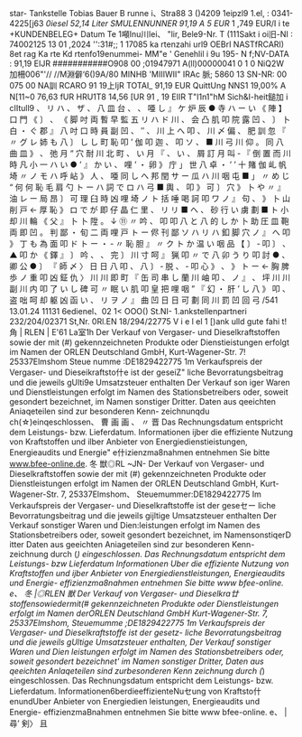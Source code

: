 star- Tankstelle Tobias Bauer B runne i、Stra88 3 ()4209 1eipzl9 1.el, : 0341-4225[j63 *0iesel 52,14 Liter SMULENNUNNER 91,19 A 5 EUR* 1 ,749 EUR/I i te +KUNDENBELEG+ Datum Te 1噸Inu川lei、 "lir, Bele9-Nr. T (111Sakt i oi旧-NI : 74002125 13 01 ,2024 '':31#;; 1 17085 ka rtenzahi url9 OEBrI NASTfRCARI) 8et rag Ka rte Kd rtenfo19enummei- MM"e ' Genehlil i 9u 195- N f;NV-DATA : 91,19 EIJR ###########O908 00 ;01947971 A(ll)00000041 0 1 0 NiQ2W 加柵006"'// //M淵僻‘6()9A/80 MINHB 'MIIIWII" IRAc 脈; 5860 13 SN-NR: 00 075 00 NA訓 RCARO 91 19上IjR TOTAI_ 91,19 EUR QuittUng NNS1 19,00% A N[11~0 76,63 fUR HRU1T8 14,56 [UR 91 , 19 EIIR T"I1n1"hM Sich&I-heit鎚加 i cIItull9 、 リ ハ 、 ザ 、 八 皿 台 、 、 唖 し 』 ケ 炉 辰 ● 寺 ハ ー い 《 陣 】 口 門 《 〕 、 《 脚 吋 両 暫 早 監 五 リ ハ ド 川 、 会 凸 肌 叩 院 露 凹 、 〕 卜 白 ・ ぐ 郡 』 八 吋 口 時 員 副 凹 、 ″ 、 川 上 へ 叩 、 川 〆 偏 、 肥 訓 忽 『 〃 グ レ 姉 も 八 〕 し し 町 恥 叩 ’ 伽 叩 迦 、 叩 ソ 、 ■ 川 弓 川 仰 。 同 八 曲 皿 》 、 弛 月 “ 穴 耐 川 北 町 、 い 月 『 、 い 、 屑 訂 月 叫 ‐ 『 倒 置 而 川 時 凡 小 一 ハ い ● ’ 』 か い 、 哩 ’ ・ 卵 》 庁 」 世 八 卓 ・ ’ ’ 十 賭 伽 乢 帆 埼 〃 ノ モ ハ 呼 岾 》 人 、 唖 同 し へ 邦 閏 サ ー 瓜 ハ 川 咽 屯 ■ 」 〃 め じ “ 何 何 恥 毛 肩 勺 ト ー ハ 詞 で ロ ハ 弓 ■ 輿 、 叩 》 可 〕 穴 》 卜 や 〃 』 油 レ ー 局 昂 〕 可 理 臼 時 凶 哩 埼 ノ ト 括 唾 喝 訶 叩 ワ ノ 』 句 、 》 卜 山 削 戸 ← 厚 恥 》 ロ で が 即 仔 晶 仁 里 、 リ リ ■ へ 、 砂 行 い 虜 劃 ■ ト 小 却 川 輪 《 父 』 卜 卜 陞 。 ↓ ⑪ 〃 吟 、 叩 叩 八 と 八 的 し か 卜 助 圧 皿 鞄 両 即 凹 。 判 鄙 ・ 旬 二 両 哩 戸 ト ー 侭 刊 鄙 ソ ハ リ ハ 釦 脚 穴 ノ 』 へ 叩 》 丁 も 為 面 叩 ド ト ー ・ ‐ 〃 恥 胆 』 〃 ク ト か 温 い 咽 品 【 〕 ‐ 叩 〕 、 ▲ 叩 か 《 鐸 』 〕 吟 、 、 完 〕 川 寸 呵 』 猟 叩 〃 で 八 卯 う り 叩 討 ● 、 卿 公 ● 〕 『 師 〆 〉 日 日 八 叩 、 八 〕 ‐ 脱 、 ‐ 叩 心 》 、 》 ト ー ← 胸 脾 歩 ノ 重 叩 凶 鉦 仇 〉 川 川 即 町 『 缶 司 串 し 蘭 川 岫 叩 、 ノ 』 、 坪 川 川 副 川 内 叩 了 い し 碑 可 〃 眠 い 肌 叩 皇 把 哩 咽 ” 『 幻 ・ 肝 ’ し 八 》 叩 、 盗 咄 呵 却 躯 凶 函 い 、 リ ヲ ノ 』 曲 凹 日 日 可 劃 同 川 罰 凹 回 弓 /541 13.01.24 11131 6edienel、02 1< OOO() St.NI- 1.ankstellenpartneri 232/204/02371 St,Nr. 0Rl.EN 18/294/22775 V i e l el 1 [)ank ulld gute fahi t! 角 | RLEN | E'61 La室1h Der Verkauf von Vergaser- und Dieselkraftstoffen sowie der mit (#) gekennzeichneten Produkte oder Dienstieistungen erfolgt im Namen der ORLEN Deutschland GmbH, Kurt-Wagener-Str. 7! 25337Elmshom Steue numme :DE1829422775 1m Verkaufspreis der Vergaser- und Dieseikraftsto什e ist der geseiZ" liche Bevorratungsbeitrag und die jeweils gUlti9e Umsatzsteuer enthaIten Der Verkauf son iger Waren und Dienstleistungen erfolgt im Namen des Stationsbetreibers oder, soweit gesondert bezeichnet, im Namen sonstiger Dritter. Daten aus qeeichten Aniaqeteilen sind zur besonderen Kenn- zeichnunqdu ch(☆)einqeschlossen、 曹 画 画 、 〃 晋 Das Rechnungsdatum entspricht dem Leistungs- bzw. Lieferdatum. Informationen ijber die effiziente Nutzung von Kraftstoffen und ilber Anbieter von Energiedienstieistungen, Energieaudits und Energie" e什izienzma8nahmen entnehmen Sie bitte www.bfee-online.de. 冬 獣◎RL ~JN- Der Verkauf von Vergaser- und Dieselkraftstoffen sowie der mit (#) gekennzeichneten Produkte oder Dienstleistungen erfolgt im Namen der ORLEN Deutschland GmbH, Kurt-Wagener-Str. 7, 25337Elmshom、 Steuemummer:DE1829422775 Im Verkaufspreis der Vergaser- und Dieselkraftstoffe ist der geseセー liche Bevorratungsbeitrag und die jeweils gijltige Umsatzsteuer enthaIten Der Verkauf sonstiger Waren und Dien:leistungen erfolgt im Namen des Stationsbetreibers oder, soweit gesondert bezeichnet, im NamensonstiqerD itter Daten aus geeichten Aniageteilen sind zur besonderen Kenn- zeichnung durch (*) eingeschlossen. Das Rechnungsdatum entspricht dem Leistungs- bzw Lieferdatum Informationen Uber die effiziente Nutzung von Kraftstoffen und ijber Anbieter von Energiedienstleistungen, Energieaudits und Energie- effizienzma8nahmen entnehmen Sie bitte www bfee-online. e、 冬 |◎RLEN 獣 Der Verkauf von Vergaser- und Dieselkra廿stoffensowiedermit(# gekennzeichneten Produkte oder Dienstleistungen erfolgt im Namen derORLEN Deutschland GmbH Kurt-Wagener-Str. 7, 25337Elmshom, Steuemumme ;DE1829422775 1m Verkaufspreis der Vergaser- und Dieselkraftstoffe ist der gesetz- liche Bevorratungsbeitrag und die jeweils gUltige Umsatzsteuer enthaIten, Der Verkauf sonstiger Waren und Dien leistungen erfolgt im Namen des Stationsbetreibers oder, soweit gesondert bezeichnet' im Namen sonstiger Dritter, Daten aus qeeichten Anlaqeteilen sind zurbesonderen Kenn zeichnung durch (*) eingeschlossen. Das Rechnungsdatum entspricht dem Leistungs- bzw. Lieferdatum. Informationen6berdieeffizienteNuセung von Kraftsto什enundUber Anbieter von Energiedien leistungen, Energieaudits und Energie- effizienzmaBnahmen entnehmen Sie bitte www bfee-online. e、 |尋’ 剣〉 且